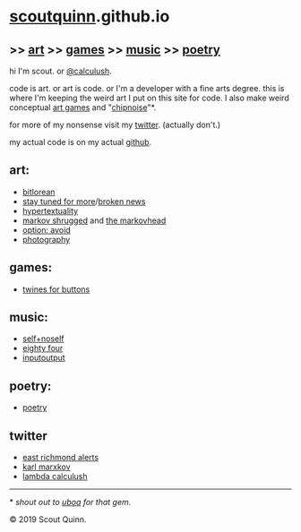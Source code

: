 # [scoutquinn](http://scout.codes).github.io

## >> [art](https://scoutquinn.github.io/art) >> [games](https://calculush.gq) >> [music](https://soundcloud.com/razor_lined) >> [poetry](poetry)

hi I'm scout. or [@calculush](https://twitter.com/calculush).

code is art. or art is code. or I'm a developer with a fine arts degree. this is where I'm keeping the weird art I put on this site for code. I also make weird conceptual [art games](https://calculush.gq) and "[chipnoise](https://soundcloud.com/razor_lined)"\*.

for more of my nonsense visit my [twitter](https://twitter.com/calculush). (actually don't.)

my actual code is on my actual [github](https://github.com/scoutquinn).

## art:
* [bitlorean](https://bitlorean.herokuapp.com)
* [stay tuned for more](http://stay-tuned-for-more.herokuapp.com/)/[broken news](http://constanceari.org/portfolio/broken-news/)
* [hypertextuality](https://hypertexuality.herokuapp.com/home.html)
* [markov shrugged](markov-shrugged) and [the markovhead](the-markovhead)
* [option: avoid](http://option-avoid.herokuapp.com/)
* [photography](https://scoutquinn.github.io/art)

## games:
* [twines for buttons](https://calculush.gq)

## music:
* [self+noself](https://soundcloud.com/razor_lined/selfnoself)
* [eighty four](https://soundcloud.com/razor_lined/eighty-four)
* [inputoutput](https://soundcloud.com/razor_lined/inputoutput)

## poetry:
* [poetry](poetry)

## twitter
* [east richmond alerts](https://twitter.com/ERichmondAlerts)
* [karl marxkov](https://twitter.com/fullcommubot)
* [lambda calculush](https://twitter.com/lambdacalculush)

---

\* _shout out to [uboa](https://uboa.bandcamp.com) for that gem._

© 2019 Scout Quinn.
